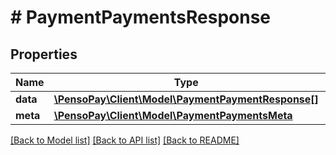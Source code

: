 # # PaymentPaymentsResponse

## Properties

Name | Type | Description | Notes
------------ | ------------- | ------------- | -------------
**data** | [**\PensoPay\Client\Model\PaymentPaymentResponse[]**](PaymentPaymentResponse.md) |  |
**meta** | [**\PensoPay\Client\Model\PaymentPaymentsMeta**](PaymentPaymentsMeta.md) |  |

[[Back to Model list]](../../README.md#models) [[Back to API list]](../../README.md#endpoints) [[Back to README]](../../README.md)
